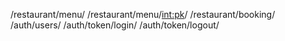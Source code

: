 /restaurant/menu/
/restaurant/menu/<int:pk>/
/restaurant/booking/
/auth/users/
/auth/token/login/
/auth/token/logout/

